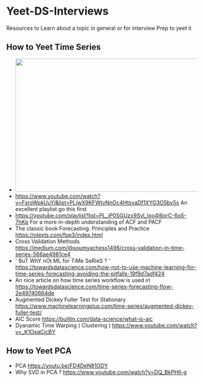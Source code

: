 # Yeet-DS-Interviews
Resources to Learn about a topic in general or for interview Prep to yeet it 
## How to Yeet Time Series 
- <img src="https://github.com/Pushkaran-P/Yeet-DS-Interviews/assets/84492623/8ae00379-d0d4-4a8b-8628-6e371d215297" width="600" height="350">
- https://www.youtube.com/watch?v=FsroWpkUuYI&list=PLjwX9KFWtvNnOc4HtsvaDf1XYG3O5bv5s An excellent playlist go this first
- https://youtube.com/playlist?list=PL_iP0SGUzx9SvI_loo4I6orC-6o5-7hKp For a more in-depth understanding of ACF and PACF
- The classic book Forecasting: Principles and Practice https://otexts.com/fpp3/index.html
- Cross Validation Methods https://medium.com/@soumyachess1496/cross-validation-in-time-series-566ae4981ce4
- ' BuT WhY nOt ML for TiMe SeRieS ? ' https://towardsdatascience.com/how-not-to-use-machine-learning-for-time-series-forecasting-avoiding-the-pitfalls-19f9d7adf424
- An nice article on how time series workflow is used irl https://towardsdatascience.com/time-series-forecasting-flow-2e49740664de
- Augmented Dickey Fuller Test for Stationary https://www.machinelearningplus.com/time-series/augmented-dickey-fuller-test/
- AIC Score https://builtin.com/data-science/what-is-aic
- Dyanamic Time Warping ( Clustering ) https://www.youtube.com/watch?v=_K1OsqCicBY

## How to Yeet PCA
- PCA https://youtu.be/FD4DeN81ODY
- Why SVD in PCA ? https://www.youtube.com/watch?v=DQ_BkPHIl-g
